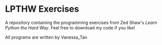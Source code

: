 # LPTHW Exercises

A repository containing the programming exercises from Zed Shaw's *Learn Python the Hard Way*.
Feel free to download my code if you like!

All programs are written by Vanessa_Tan
